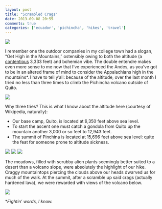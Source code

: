 ```yaml
---
layout: post
title: "Scrambled Crags"
date: 2013-09-08 20:55
comments: true
categories: ['ecuador', 'pichincha', 'hikes', 'travel']
---
```

<img src="{{ root_url }}/images/pinchincha_welcome.jpg" />

I remember one the outdoor companies in my college town had a slogan,
“Get High in the Mountains,” ostensibly owing to both the altitude
(a [contentious](http://en.wikipedia.org/wiki/Boone,_North_Carolina#Geography_and_climate) 3,333 feet) and bohemian vibe. The double entendre makes
even more sense to me now that I’ve experienced the Andes, as you’ve got to
be in an altered frame of mind to consider the Appalachians high in
the mountains\*. I have to tell y’all: because of the altitude, over the last month I tried no
less than three times to climb the Pichincha volcano outside of Quito.

<img src="{{ root_url }}/images/pinchincha_path.jpg" />

Why three tries? This is what I know about the altitude here (courtesy of
Wikipedia, naturally):
<ul>
<li>Our base camp, Quito, is located at 9,350 feet above sea level.</li>
<li>To start the ascent one must catch a gondola from Quito up the mountain
another 3,000 or so feet to 12,943 feet.</li>
<li>The summit of Pinchina is located at 15,696 feet above sea level: quite
the feat for someone prone to altitude sickness.</li>
</ul>
  
<img src="{{ root_url }}/images/pinchincha_grass.jpg" />
<img src="{{ root_url }}/images/pinchincha_flowers.jpg" />
<img src="{{ root_url }}/images/pinchincha_flower2.jpg" />

The meadows, filled with scrubby alien plants seemingly better suited to
a desert than a volcano slope, were absolutely the highlight of our
hike. Craggy mountaintops piercing the clouds above our heads dwarved us
for much of the walk. At the summit, after a scramble up said crags
(actually hardened lava), we were rewarded with views of the volcano
below.

<img src="{{ root_url }}/images/pinchincha_volcano.jpg" />

\**Fightin’ words, I know.*
